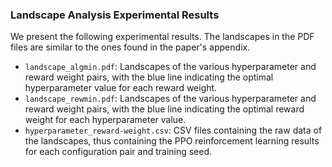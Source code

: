 ### Landscape Analysis Experimental Results

We present the following experimental results. The landscapes in the PDF files are similar to the
ones found in the paper's appendix.

- `landscape_algmin.pdf`: Landscapes of the various hyperparameter and reward weight pairs, with the blue line indicating the optimal hyperparameter value for each reward weight.
- `landscape_rewmin.pdf`: Landscapes of the various hyperparameter and reward weight pairs, with the blue line indicating the optimal reward weight for each hyperparameter value.
- `hyperparameter_reward-weight.csv`: CSV files containing the raw data of the landscapes, thus containing the PPO reinforcement learning results for each configuration pair and training seed.

